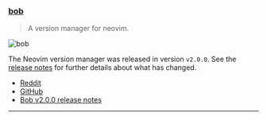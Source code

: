 <h3 id="update-bob">
  <a href="#update-bob">
    <span class="icon-text">
      <span class="icon">
        <i class="fa-solid fa-book"></i>
      </span>
    </span>
    <span>bob</span>
  </a>
</h3>

> A version manager for neovim.

![bob](https://user-images.githubusercontent.com/506592/220067815-f8c6ed8c-016e-472e-a5ff-f406f0df8e2d.png)

The Neovim version manager was released in version `v2.0.0`. See the 
[release notes](https://github.com/MordechaiHadad/bob/releases/tag/v2.0.0) for further details about what has changed.

- [Reddit](https://www.reddit.com/r/neovim/comments/112zlbw/bob_v200_is_here/)
- [GitHub](https://github.com/MordechaiHadad/bob)
- [Bob v2.0.0 release notes](https://github.com/MordechaiHadad/bob/releases/tag/v2.0.0)

---
